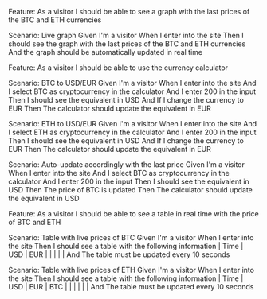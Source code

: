 Feature: As a visitor I should be able to see a graph with the last prices of
the BTC and ETH currencies

Scenario: Live graph
  Given I'm a visitor
  When I enter into the site
  Then I should see the graph with the last prices of the BTC and ETH currencies
  And the graph should be automatically updated in real time

Feature: As a visitor I should be able to use the currency calculator

Scenario: BTC to USD/EUR
  Given I'm a visitor
  When I enter into the site
  And I select BTC as cryptocurrency in the calculator
  And I enter 200 in the input
  Then I should see the equivalent in USD
  And If I change the currency to EUR
  Then The calculator should update the equivalent in EUR

Scenario: ETH to USD/EUR
  Given I'm a visitor
  When I enter into the site
  And I select ETH as cryptocurrency in the calculator
  And I enter 200 in the input
  Then I should see the equivalent in USD
  And If I change the currency to EUR
  Then The calculator should update the equivalent in EUR

Scenario: Auto-update accordingly with the last price
  Given I'm a visitor
  When I enter into the site
  And I select BTC as cryptocurrency in the calculator
  And I enter 200 in the input
  Then I should see the equivalent in USD
  Then The price of BTC is updated
  Then The calculator should update the equivalent in USD

Feature: As a visitor I should be able to see a table in real time with the price of BTC and ETH

Scenario: Table with live prices of BTC
  Given I'm a visitor
  When I enter into the site
  Then I should see a table with the following information
    | Time   | USD   | EUR   |
    | <time> | <USD> | <EUR> |
  And The table must be updated every 10 seconds

Scenario: Table with live prices of ETH
  Given I'm a visitor
  When I enter into the site
  Then I should see a table with the following information
    | Time   | USD   | EUR   | BTC              |
    | <time> | <USD> | <EUR> | <BTC equivalent> |
  And The table must be updated every 10 seconds